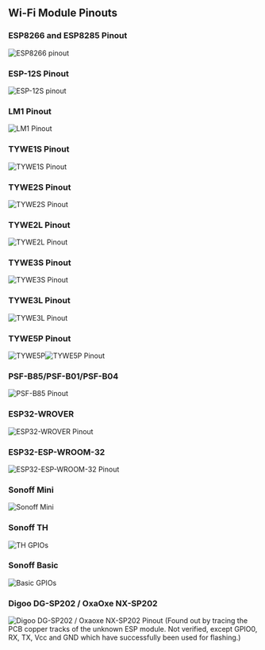 ## Wi-Fi Module Pinouts

### ESP8266 and ESP8285 Pinout
![ESP8266 pinout](_media/pinouts/ESP8266_pinout.jpg)

### ESP-12S Pinout
![ESP-12S
 pinout](_media/pinouts/esp-12s_pinout.jpg)

### LM1 Pinout
![LM1 Pinout](_media/pinouts/LM1_pinout.jpg)

### TYWE1S Pinout
![TYWE1S Pinout](_media/pinouts/TYWE1S_pinout.jpg)

### TYWE2S Pinout
![TYWE2S Pinout](_media/pinouts/TYWE2S_pinout.jpg)

### TYWE2L Pinout
![TYWE2L Pinout](_media/pinouts/TYWE2L_pinout.jpg)

### TYWE3S Pinout
![TYWE3S Pinout](_media/pinouts/TYWE3S_pinout.jpg)

### TYWE3L Pinout
![TYWE3L Pinout](_media/pinouts/TYWE3L_pinout.jpg)

### TYWE5P Pinout
![TYWE5P](_media/pinouts/TYWE5P.jpg)![TYWE5P Pinout](_media/pinouts/TYWE5P_pinout.jpg)

### PSF-B85/PSF-B01/PSF-B04
![PSF-B85 Pinout](_media/pinouts/PSF-B85_pinout.jpg)

### ESP32-WROVER
![ESP32-WROVER Pinout](_media/pinouts/ESP32-WROVER_pinout.jpg)

### ESP32-ESP-WROOM-32
![ESP32-ESP-WROOM-32 Pinout](_media/pinouts/ESP-WROOM-32_pinout.jpg)

### Sonoff Mini
![Sonoff Mini](_media/pinouts/sonoff_mini.jpg)

### Sonoff TH
<img alt="TH GPIOs" src="http://tinkerman.cat/wp-content/uploads/2016/10/20161004_220416_LABELSs.jpg"></img>

### Sonoff Basic
<img alt="Basic GPIOs" src="http://tinkerman.cat/wp-content/uploads/2016/06/pinout_frontx.jpg"></img>

### Digoo DG-SP202 / OxaOxe NX-SP202
<img alt="Digoo DG-SP202 / Oxaoxe NX-SP202 Pinout" src="https://abload.de/img/nx-sp202-pinoutubkyw.jpg"></img>
(Found out by tracing the PCB copper tracks of the unknown ESP module. Not verified, except GPIO0, RX, TX, Vcc and GND which have successfully been used for flashing.)
